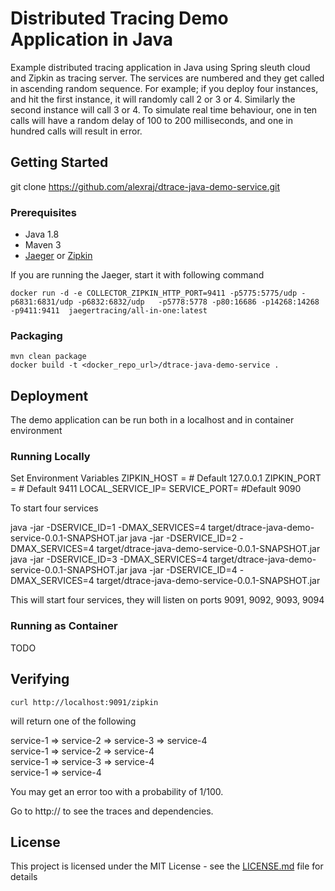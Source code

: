 # Distributed Tracing Demo Application in Java

Example distributed tracing application in Java using Spring sleuth cloud and Zipkin as tracing server. The services are numbered and they get called in ascending random sequence. For example; if you deploy four instances, and hit the first instance, it will randomly call 2 or 3 or 4. Similarly the second instance will call 3 or 4. To simulate real time behaviour, one in ten calls will have a random delay of 100 to 200 milliseconds, and one in hundred calls will result in error.

## Getting Started

git clone https://github.com/alexraj/dtrace-java-demo-service.git

### Prerequisites

- Java 1.8  
- Maven 3  
- [Jaeger](https://github.com/jaegertracing/jaeger) or [Zipkin](https://zipkin.io/pages/quickstart)
  
If you are running the Jaeger, start it with following command  
```
docker run -d -e COLLECTOR_ZIPKIN_HTTP_PORT=9411 -p5775:5775/udp -p6831:6831/udp -p6832:6832/udp   -p5778:5778 -p80:16686 -p14268:14268 -p9411:9411  jaegertracing/all-in-one:latest
```

### Packaging

```
mvn clean package
docker build -t <docker_repo_url>/dtrace-java-demo-service .
```

## Deployment

The demo application can be run both in a localhost and in container environment

### Running Locally

Set Environment Variables
ZIPKIN_HOST = <IP of Zipkin>  # Default 127.0.0.1
ZIPKIN_PORT = <Port of Zipkin> # Default 9411
LOCAL_SERVICE_IP=<IP of localhost>
SERVICE_PORT=<Start port number> #Default 9090

To start four services

java -jar -DSERVICE_ID=1 -DMAX_SERVICES=4 target/dtrace-java-demo-service-0.0.1-SNAPSHOT.jar
java -jar -DSERVICE_ID=2 -DMAX_SERVICES=4 target/dtrace-java-demo-service-0.0.1-SNAPSHOT.jar
java -jar -DSERVICE_ID=3 -DMAX_SERVICES=4 target/dtrace-java-demo-service-0.0.1-SNAPSHOT.jar
java -jar -DSERVICE_ID=4 -DMAX_SERVICES=4 target/dtrace-java-demo-service-0.0.1-SNAPSHOT.jar

This will start four services, they will listen on ports 9091, 9092, 9093, 9094

### Running as Container
TODO

## Verifying
```
curl http://localhost:9091/zipkin
```
will return one of the following  
  
service-1 => service-2 => service-3 => service-4  
service-1 => service-2 => service-4  
service-1 => service-3 => service-4  
service-1 => service-4  

You may get an error too with a probability of 1/100.

Go to http://<zipkin host> to see the traces and dependencies.

## License

This project is licensed under the MIT License - see the [LICENSE.md](LICENSE.md) file for details

